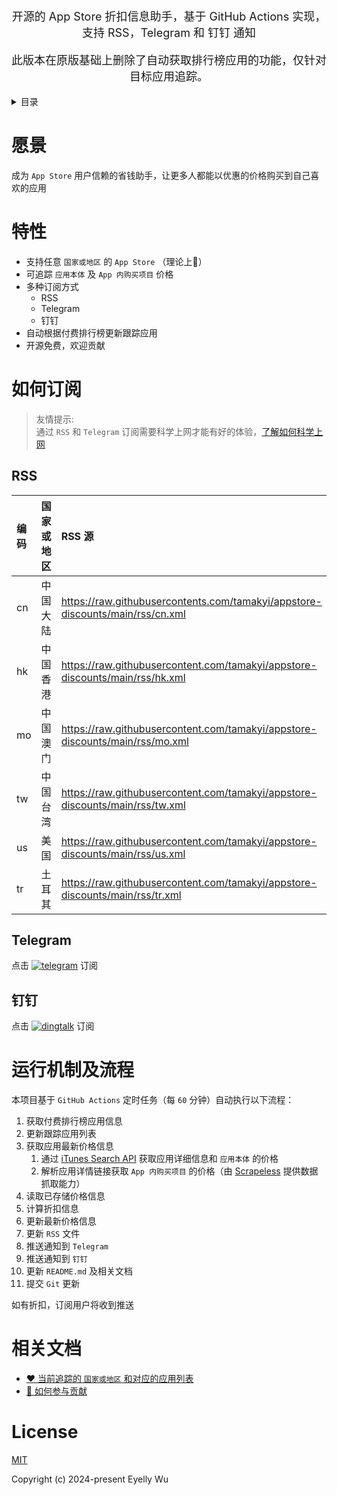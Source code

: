 <div align="center">
  <p style="font-size: 18px;">开源的 App Store 折扣信息助手，基于 GitHub Actions 实现，支持 RSS，Telegram 和 钉钉 通知</p>
  <p style="font-size: 18px;">此版本在原版基础上删除了自动获取排行榜应用的功能，仅针对目标应用追踪。</p>

</div>
<details >
  <summary>目录</summary>

  [愿景](#愿景)<br/>
  [特性](#特性)<br/>
  [赞助商](#赞助商)<br/>
  [如何订阅](#如何订阅)<br/>
  &emsp;&emsp;[RSS](#rss)<br/>
  &emsp;&emsp;[Telegram](#telegram)<br/>
  &emsp;&emsp;[钉钉](#钉钉)<br/>
  [运行机制及流程](#运行机制及流程)<br/>
  [相关文档](#相关文档)<br/>
  [Star History](#star-history)<br/>
  [License](#license)<br/>

</details>


# 愿景
成为 `App Store` 用户信赖的省钱助手，让更多人都能以优惠的价格购买到自己喜欢的应用
# 特性

* 支持任意 `国家或地区` 的 `App Store` （理论上🤔）
* 可追踪 `应用本体` 及 `App 内购买项目` 价格
* 多种订阅方式
   * RSS
   * Telegram
   * 钉钉
* 自动根据付费排行榜更新跟踪应用
* 开源免费，欢迎贡献




# 如何订阅

> 友情提示:  
> 通过 `RSS` 和 `Telegram` 订阅需要科学上网才能有好的体验，[了解如何科学上网](https://github.com/eyelly-wu/vpn)
    
## RSS

|编码|国家或地区|RSS 源|
|:-|:-|:-|
|cn|中国大陆|https://raw.githubusercontents.com/tamakyi/appstore-discounts/main/rss/cn.xml|
|hk|中国香港|https://raw.githubusercontent.com/tamakyi/appstore-discounts/main/rss/hk.xml|
|mo|中国澳门|https://raw.githubusercontent.com/tamakyi/appstore-discounts/main/rss/mo.xml|
|tw|中国台湾|https://raw.githubusercontent.com/tamakyi/appstore-discounts/main/rss/tw.xml|
|us|美国|https://raw.githubusercontent.com/tamakyi/appstore-discounts/main/rss/us.xml|
|tr|土耳其|https://raw.githubusercontent.com/tamakyi/appstore-discounts/main/rss/tr.xml|

## Telegram
点击 [![telegram](https://img.shields.io/badge/Telegram-Channel-blue?style=flat&logo=telegram "telegram")](https://t.me/appstore_discounts "telegram-channel") 订阅
## 钉钉
点击 [![dingtalk](https://img.alicdn.com/imgextra/i3/O1CN01WMvMRG1ks3Ixc9x1v_!!6000000004738-55-tps-32-32.svg "dingtalk")](https://qr.dingtalk.com/action/joingroup?code=v1,k1,o9TXTPxGRNhCmrTUa4cHymeJCIcRiimCsH4FqEnbEWU=&_dt_no_comment=1&origin=11 "dingtalk") 订阅

# 运行机制及流程
本项目基于 `GitHub Actions` 定时任务（每 `60` 分钟）自动执行以下流程：
1. 获取付费排行榜应用信息
2. 更新跟踪应用列表
3. 获取应用最新价格信息
   1. 通过 [iTunes Search API](https://developer.apple.com/library/archive/documentation/AudioVideo/Conceptual/iTuneSearchAPI/Searching.html#//apple_ref/doc/uid/TP40017632-CH5-SW1) 获取应用详细信息和 `应用本体` 的价格
   2. 解析应用详情链接获取 `App 内购买项目` 的价格（由 [Scrapeless](https://www.scrapeless.com/en "Scrapeless - Effortless Web Scraping Toolkit for Business and Developers") 提供数据抓取能力）
4. 读取已存储价格信息
5. 计算折扣信息
6. 更新最新价格信息
7. 更新 `RSS` 文件
8. 推送通知到 `Telegram` 
9. 推送通知到 `钉钉` 
10. 更新 `README.md` 及相关文档
11. 提交 `Git` 更新

如有折扣，订阅用户将收到推送
# 相关文档

* [❤️ 当前追踪的 `国家或地区` 和对应的应用列表](https://github.com/tamakyi/appstore-discounts/blob/main/docs/dist/FOCUS_zh-CN.md)
* [🤝 如何参与贡献](https://github.com/tamakyi/appstore-discounts/blob/main/docs/dist/CONTRIBUTION_GUIDELINES_zh-CN.md)



# License
[MIT](./LICENSE)

Copyright (c) 2024-present Eyelly Wu